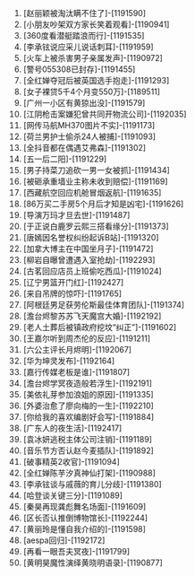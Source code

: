 
1. [赵丽颖被淘汰瞒不住了]-[1191590]
1. [小朋友吵架双方家长笑着观看]-[1190941]
1. [360度看潜艇踏浪而行]-[1191535]
1. [李承铉说应采儿说话刺耳]-[1191959]
1. [火车上被杀害男子亲属发声]-[1190972]
1. [警号055308已封存]-[1191455]
1. [全红婵夺冠后被英国选手抱走]-[1191293]
1. [女子裸贷5千4个月变550万]-[1189511]
1. [广州一小区有黄猄出没]-[1191579]
1. [江阴枪击案嫌犯曾共同开物流公司]-[1192035]
1. [网传马航MH370图片不实]-[1191173]
1. [荷兰男护士偷杀24人被捕]-[1191093]
1. [全抖音都在偶遇艾弗森]-[1191302]
1. [五一后二阳]-[1191229]
1. [男子持菜刀追砍一男一女被抓]-[1191434]
1. [被砸承重墙业主称未收到赔偿]-[1191169]
1. [西藏航空回应机舱冒烟返航]-[1191635]
1. [86万买二手房5个月后才知是凶宅]-[1191626]
1. [导演万玛才旦去世]-[1191487]
1. [于正说白鹿罗云熙三搭看缘分]-[1191373]
1. [唐嫣因名誉权纠纷起诉B站]-[1191320]
1. [加拿大博主在中国坐月子]-[1191472]
1. [柳岩自曝曾遭遇入室抢劫]-[1192293]
1. [古茗回应店员上班偷吃西瓜]-[1191024]
1. [辽宁男篮开门红]-[1192427]
1. [来自吊牌的惊吓]-[1191765]
1. [阿根廷男足获劳伦斯最佳体育团队]-[1191374]
1. [澹台烬黎苏苏飞天魔宫大婚]-[1192192]
1. [老人土葬后被镇政府挖坟“纠正”]-[1191602]
1. [王嘉尔听到周杰伦的反应]-[1191211]
1. [六公主评长月烬明]-[1192067]
1. [华为坤灵发布]-[1192164]
1. [嘉行传媒老板是谁]-[1191807]
1. [澹台烬学冥夜造般若浮生]-[1192191]
1. [美依礼芽参加浪姐的原因]-[1191335]
1. [外婆治愈了廖向梅的一生]-[1192210]
1. [你给我的喜欢编剧好会写]-[1191884]
1. [广东人的夜生活]-[1192417]
1. [袁冰妍逃税主体公司注销]-[1191189]
1. [音乐节方否认赵今麦插队]-[1191892]
1. [破事精英2收官]-[1191094]
1. [全红婵陈芋汐真神仙打架]-[1190988]
1. [李承铉谈与戚薇的育儿分歧]-[1191380]
1. [哈登谈关键三分]-[1191089]
1. [秦昊再现龚彪舞名场面]-[1191609]
1. [区长否认推倒博物馆长]-[1192244]
1. [黄丽玲是懂自我介绍的]-[1191598]
1. [aespa回归]-[1192172]
1. [再看一眼吾夫冥夜]-[1191799]
1. [黄明昊魔性演绎黄晓明语录]-[1190877]
